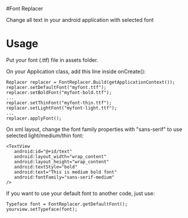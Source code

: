#Font Replacer

Change all text in your android application with selected font

Usage
=====
Put your font (.ttf) file in assets folder.

On your Application class, add this line inside onCreate():

```
Replacer replacer = FontReplacer.Build(getApplicationContext());
replacer.setDefaultFont("myfont.ttf");
replacer.setBoldFont("myfont-bold.ttf");
...
replacer.setThinFont("myfont-thin.ttf");
replacer.setLightFont("myfont-light.ttf");
...
replacer.applyFont();
```

On xml layout, change the font family properties with "sans-serif" to use selected light/medium/thin font:
```
<TextView
   android:id="@+id/text"
   android:layout_width="wrap_content"
   android:layout_height="wrap_content"
   android:textStyle="bold"
   android:text="This is medium bold font"
   android:fontFamily="sans-serif-medium"
/>
```

If you want to use your default font to another code, just use:

```
Typeface font = FontReplacer.getDefaultFont();
yourview.setTypeface(font);
```

